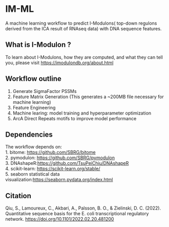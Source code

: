 # IM-ML
A machine learning workflow to predict I-Modulons( top-down regulons derived from the ICA result of RNAseq data) with DNA sequence features.<br>
## What is I-Modulon ?
To learn about I-Modulons, how they are computed, and what they can tell you, please visit https://imodulondb.org/about.html
## Workflow outline
1. Generate SigmaFactor PSSMs<br>
2. Feature Matrix Generation (This generates a ~200MB file necessary for machine learning)<br>
3. Feature Engineering<br>
4. Machine learing: model training and hyperparameter optimization<br>
5. ArcA Direct Repeats motifs to improve model performance<br>
## Dependencies
The workflow depends on:<br>
        1. bitome: https://github.com/SBRG/bitome<br>
        2. pymodulon: https://github.com/SBRG/pymodulon<br>
        3. DNAshapeR:https://github.com/TsuPeiChiu/DNAshapeR<br>
        4. scikit-learn: https://scikit-learn.org/stable/ <br>
        5. seaborn statistical data visualization:https://seaborn.pydata.org/index.html<br>
 ## Citation
Qiu, S., Lamoureux, C., Akbari, A., Palsson, B. O., &amp; Zielinski, D. C. (2022). Quantitative sequence basis for the E. coli transcriptional regulatory network. https://doi.org/10.1101/2022.02.20.481200
